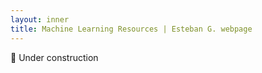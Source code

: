 ```yaml
---
layout: inner
title: Machine Learning Resources | Esteban G. webpage
---
```


<p>🚧 Under construction</p>

